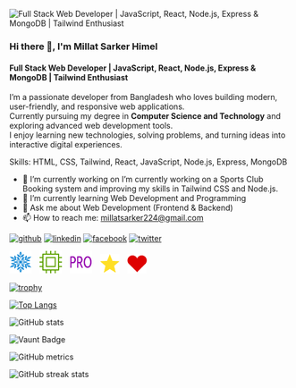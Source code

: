 ![Full Stack Web Developer | JavaScript, React, Node.js, Express & MongoDB | Tailwind Enthusiast](https://i.ibb.co.com/Vpp3Z69M/Whats-App-Image-2025-10-17-at-17-35-57-f25e667f.jpg)

### Hi there 👋, I'm Millat Sarker Himel
#### Full Stack Web Developer | JavaScript, React, Node.js, Express & MongoDB | Tailwind Enthusiast


I’m a passionate developer from Bangladesh who loves building modern, user-friendly, and responsive web applications.  
Currently pursuing my degree in **Computer Science and Technology** and exploring advanced web development tools.  
I enjoy learning new technologies, solving problems, and turning ideas into interactive digital experiences.

Skills: HTML, CSS, Tailwind, React, JavaScript, Node.js, Express, MongoDB

- 🔭 I’m currently working on I’m currently working on a Sports Club Booking system and improving my skills in Tailwind CSS and Node.js. 
- 🌱 I’m currently learning Web Development and Programming 
- 💬 Ask me about Web Development (Frontend & Backend) 
- 📫 How to reach me: millatsarker224@gmail.com 


[<img src='https://cdn.jsdelivr.net/npm/simple-icons@3.0.1/icons/github.svg' alt='github' height='40'>](https://github.com/mh-millat)  [<img src='https://cdn.jsdelivr.net/npm/simple-icons@3.0.1/icons/linkedin.svg' alt='linkedin' height='40'>](https://www.linkedin.com/in/millat-sarker-himel-717b7a2b2/)  [<img src='https://cdn.jsdelivr.net/npm/simple-icons@3.0.1/icons/facebook.svg' alt='facebook' height='40'>](https://www.facebook.com/millatsarkerhimel)  [<img src='https://cdn.jsdelivr.net/npm/simple-icons@3.0.1/icons/twitter.svg' alt='twitter' height='40'>](https://twitter.com/mh_millat_)  

<a href='https://archiveprogram.github.com/'><img src='https://raw.githubusercontent.com/acervenky/animated-github-badges/master/assets/acbadge.gif' width='40' height='40'></a> <a href='https://docs.github.com/en/developers'><img src='https://raw.githubusercontent.com/acervenky/animated-github-badges/master/assets/devbadge.gif' width='40' height='40'></a> <a href='https://github.com/pricing'><img src='https://raw.githubusercontent.com/acervenky/animated-github-badges/master/assets/pro.gif' width='40' height='40'></a> <a href='https://stars.github.com/'><img src='https://raw.githubusercontent.com/acervenky/animated-github-badges/master/assets/starbadge.gif' width='35' height='35'></a> <a href='https://docs.github.com/en/github/supporting-the-open-source-community-with-github-sponsors'><img src='https://raw.githubusercontent.com/acervenky/animated-github-badges/master/assets/sponsorbadge.gif' width='35' height='35'></a> 

[![trophy](https://github-profile-trophy.vercel.app/?username=mh-millat)](https://github.com/ryo-ma/github-profile-trophy)

[![Top Langs](https://github-readme-stats.vercel.app/api/top-langs/?username=mh-millat)](https://github.com/anuraghazra/github-readme-stats)

![GitHub stats](https://github-readme-stats.vercel.app/api?username=mh-millat&show_icons=true&count_private=true)  

![Vaunt Badge](https://api.vaunt.dev/v1/github/entities/mh-millat/contributions?format=svg&private=true)  

![GitHub metrics](https://metrics.lecoq.io/mh-millat)  

![GitHub streak stats](https://streak-stats.demolab.com/?user=mh-millat)  

